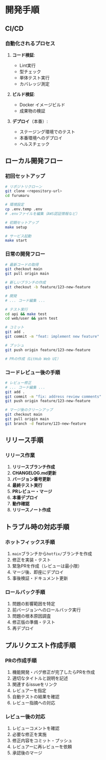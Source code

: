# 開発手順

## CI/CD

### 自動化されるプロセス
1. **コード検証**:
   - Lint実行
   - 型チェック
   - 単体テスト実行
   - カバレッジ測定

2. **ビルド検証**:
   - Docker イメージビルド
   - 成果物の検証

3. **デプロイ**（本番）:
   - ステージング環境でのテスト
   - 本番環境へのデプロイ
   - ヘルスチェック

## ローカル開発フロー

### 初回セットアップ
```bash
# リポジトリクローン
git clone <repository-url>
cd furumaru

# 環境設定
cp .env.temp .env
# .envファイルを編集（AWS認証情報など）

# 初期セットアップ
make setup

# サービス起動
make start
```

### 日常の開発フロー
```bash
# 最新コードの取得
git checkout main
git pull origin main

# 新しいブランチの作成
git checkout -b feature/123-new-feature

# 開発
# ... コード編集 ...

# テスト実行
cd api && make test
cd web/user && yarn test

# コミット
git add .
git commit -m "feat: implement new feature"

# プッシュ
git push origin feature/123-new-feature

# PRの作成（GitHub Web UI）
```

### コードレビュー後の手順
```bash
# レビュー修正
# ... コード編集 ...
git add .
git commit -m "fix: address review comments"
git push origin feature/123-new-feature

# マージ後のクリーンアップ
git checkout main
git pull origin main
git branch -d feature/123-new-feature
```

## リリース手順

### リリース作業
1. **リリースブランチ作成**
2. **CHANGELOG.md更新**
3. **バージョン番号更新**
4. **最終テスト実行**
5. **PRレビュー・マージ**
6. **本番デプロイ**
7. **動作確認**
8. **リリースノート作成**

## トラブル時の対応手順

### ホットフィックス手順
1. `main`ブランチから`hotfix/`ブランチを作成
2. 修正を実装・テスト
3. 緊急PRを作成（レビューは最小限）
4. マージ後、即座にデプロイ
5. 事後検証・ドキュメント更新

### ロールバック手順
1. 問題の影響範囲を特定
2. 前バージョンへのロールバック実行
3. 問題の根本原因調査
4. 修正版の準備・テスト
5. 再デプロイ

## プルリクエスト作成手順

### PRの作成手順
1. 機能開発・バグ修正が完了したらPRを作成
2. 適切なタイトルと説明を記述
3. 関連するissueをリンク
4. レビュアーを指定
5. 自動テストの結果を確認
6. レビュー指摘への対応

### レビュー後の対応
1. レビューコメントを確認
2. 必要な修正を実施
3. 修正内容をコミット・プッシュ
4. レビュアーに再レビューを依頼
5. 承認後のマージ